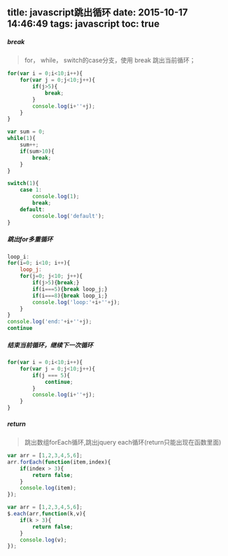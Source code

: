 title: javascript跳出循环
date: 2015-10-17 14:46:49
tags: javascript
toc: true
---
##### break
>for， while， switch的case分支，使用 break 跳出当前循环；<!--more-->
```javascript
for(var i = 0;i<10;i++){
    for(var j = 0;j<10;j++){
        if(j>5){
            break;
        }
        console.log(i+''+j); 
    }
}

var sum = 0;
while(1){
    sum++;
    if(sum>10){
        break;
    }
}

switch(1){
    case 1:
        console.log(1);
        break;
    default:
        console.log('default');
}
```
##### 跳出for多重循环
```javascript
loop_i:
for(i=0; i<10; i++){
    loop_j:
    for(j=0; j<10; j++){
        if(j>5){break;}
        if(i===5){break loop_j;}
        if(i===8){break loop_i;}
        console.log('loop:'+i+''+j);
    }
}
console.log('end:'+i+''+j);
continue
```
##### 结束当前循环，继续下一次循环
```javascript
for(var i = 0;i<10;i++){
    for(var j = 0;j<10;j++){
        if(j === 5){
            continue;
        }
        console.log(i+''+j); 
    }
}
```
##### return
>跳出数组forEach循环,跳出jquery each循环(return只能出现在函数里面)
```javascript
var arr = [1,2,3,4,5,6];
arr.forEach(function(item,index){
    if(index > 3){
        return false;
    }
    console.log(item);
});

var arr = [1,2,3,4,5,6];
$.each(arr,function(k,v){
    if(k > 3){
        return false;
    }
    console.log(v);
});
```